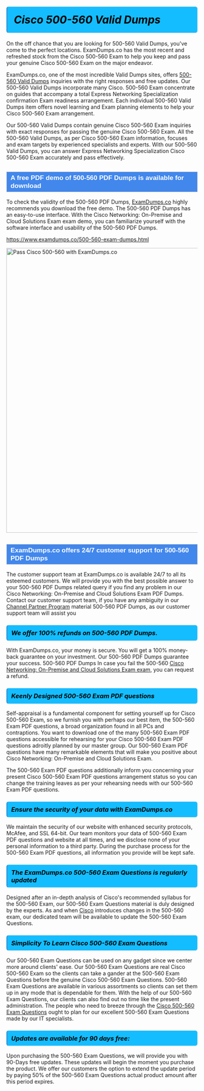 <h1>                <strong><span style="display: block; color: #000000; background: #14BDFF; border: 0.5px solid #AED6F1; border-left: 3px solid #3498DB; padding: .6em; border-radius: 6px;">                     <em>Cisco 500-560 <span class="exam_variation">Valid Dumps</span> </em>                </span></strong>            </h1>                        <p>On the off chance that you are looking for 500-560 <span class="exam_variation">Valid Dumps</span>, you've come to the perfect locations.             ExamDumps.co has the most recent and refreshed stock from the Cisco 500-560 Exam to help you keep and pass your genuine Cisco 500-560 Exam on the major endeavor.</p>                        <p>ExamDumps.co, one of the most incredible <span class="exam_variation">Valid Dumps</span> sites, offers <a href="https://www.examdumps.co/500-560-exam-dumps.html">500-560 <span class="exam_variation">Valid Dumps</span></a> inquiries with the right responses and free updates. Our 500-560 <span class="exam_variation">Valid Dumps</span> incorporate             many Cisco. 500-560 Exam concentrate on guides that accompany a total Express Networking Specialization confirmation Exam readiness arrangement. Each individual             500-560 <span class="exam_variation">Valid Dumps</span> item offers novel learning and Exam planning elements to help your Cisco 500-560 Exam arrangement.</p>                        <p>Our 500-560 <span class="exam_variation">Valid Dumps</span> contain genuine Cisco 500-560 Exam inquiries with exact responses for passing the genuine Cisco 500-560 Exam. All the 500-560 <span class="exam_variation">Valid Dumps</span>,             as per Cisco 500-560 Exam information, focuses and exam targets by experienced specialists and experts. With our 500-560 <span class="exam_variation">Valid Dumps</span>, you can answer             Express Networking Specialization Cisco 500-560 Exam accurately and pass effectively.</p>                        <h2 style="background: #4287ec; border: 1px solid #cccccc; padding: 5px 10px;">                <span style="color: #ffffff;">                    <span style="font-size: 11pt;">                        <span style="line-height: normal;">                            <span style="font-family: Calibri,sans-serif;">                                <strong>                                    <span style="font-size: 13.0pt;">A free PDF demo of 500-560 <span class="exam_variation2">PDF Dumps</span> is available for download</span>                                </strong>                            </span>                        </span>                    </span>                </span>            </h2>                        <p>To check the validity of the 500-560 <span class="exam_variation2">PDF Dumps</span>, <a href="https://www.examdumps.co/">ExamDumps.co</a> highly recommends you download the free demo. The 500-560 <span class="exam_variation2">PDF Dumps</span> has an easy-to-use interface.             With the Cisco Networking: On-Premise and Cloud Solutions Exam exam demo, you can familiarize yourself with the software interface and usability of the 500-560 <span class="exam_variation2">PDF Dumps</span>.</p>                        <p><a href="https://www.examdumps.co/500-560-exam-dumps.html">https://www.examdumps.co/500-560-exam-dumps.html</a></p>                        <p><a href="https://www.examdumps.co/"><img src="https://www.examdumps.co//images/banners/big-sale-20-percent-discount-offer-examdumps.jpg" class="postImage" alt="Pass Cisco 500-560 with ExamDumps.co" width="750"></a></p>                            <h2 style="background: #4287ec; border: 1px solid #cccccc; padding: 5px 10px;">                <span style="color: #ffffff;">                    <span style="font-size: 11pt;">                        <span style="line-height: normal;">                            <span style="font-family: Calibri,sans-serif;">                                <strong>                                    <span style="font-size: 13.0pt;">ExamDumps.co offers 24/7 customer support for 500-560 <span class="exam_variation2">PDF Dumps</span> </span>                                </strong>                            </span>                        </span>                    </span>                </span>            </h2>                        <p>The customer support team at ExamDumps.co is available 24/7 to all its esteemed customers. We will provide you with the best possible answer to your 500-560 <span class="exam_variation2">PDF Dumps</span>            related query if you find any problem in our Cisco Networking: On-Premise and Cloud Solutions Exam <span class="exam_variation2">PDF Dumps</span>. Contact our customer support team, if you have any ambiguity in             our <a href="https://www.examdumps.co/channel-partner-program-exam-dumps.html">Channel Partner Program</a> material 500-560 <span class="exam_variation2">PDF Dumps</span>, as our customer support team will assist you</p>                        <h3>                <strong>                    <span style="display: block; color: #000000; background: #14BDFF; border: 0.5px solid #AED6F1; border-left: 3px solid #3498DB; padding: .6em; border-radius: 6px;">                        <em>We offer 100% refunds on 500-560 <span class="exam_variation2">PDF Dumps</span>.</em>                    </span>                </strong>            </h3>                        <p>With ExamDumps.co, your money is secure. You will get a 100% money-back guarantee on your investment. Our 500-560 <span class="exam_variation2">PDF Dumps</span> guarantee your success.             500-560 <span class="exam_variation2">PDF Dumps</span> In case you fail the 500-560 <a href="https://www.examdumps.co/500-560-exam-dumps.html">Cisco Networking: On-Premise and Cloud Solutions Exam exam</a>, you can request a refund.</p>                        <h3>                <strong>                    <span style="display: block; color: #000000; background: #14BDFF; border: 0.5px solid #AED6F1; border-left: 3px solid #3498DB; padding: .6em; border-radius: 6px;">                        <em>Keenly Designed 500-560 <span class="exam_variation3">Exam PDF questions</span></em>                    </span>                </strong>            </h3>                        <p>Self-appraisal is a fundamental component for setting yourself up for Cisco 500-560 Exam, so we furnish you with perhaps our best item, the 500-560 <span class="exam_variation3">Exam PDF questions</span>,             a broad organization found in all PCs and contraptions. You want to download one of the many 500-560 <span class="exam_variation3">Exam PDF questions</span> accessible for rehearsing for your             Cisco 500-560 <span class="exam_variation3">Exam PDF questions</span> adroitly planned by our master group. Our 500-560 <span class="exam_variation3">Exam PDF questions</span> have many remarkable elements that will make you             positive about Cisco Networking: On-Premise and Cloud Solutions Exam.</p>                        <p>The 500-560 <span class="exam_variation3">Exam PDF questions</span> additionally inform you concerning your present Cisco 500-560 <span class="exam_variation3">Exam PDF questions</span> arrangement status so you can change the training             leaves as per your rehearsing needs with our 500-560 <span class="exam_variation3">Exam PDF questions</span>.</p>                        <h3>                <strong>                    <span style="display: block; color: #000000; background: #14BDFF; border: 0.5px solid #AED6F1; border-left: 3px solid #3498DB; padding: .6em; border-radius: 6px;">                        <em>Ensure the security of your data with ExamDumps.co </em>                    </span>                </strong>            </h3>                        <p>We maintain the security of our website with enhanced security protocols, McAfee, and SSL 64-bit. Our team monitors your data of 500-560 <span class="exam_variation3">Exam PDF questions</span> and website at all times,             and we disclose none of your personal information to a third party. During the purchase process for the 500-560 <span class="exam_variation3">Exam PDF questions</span>, all information you provide will be kept safe.</p>                        <h3>                <strong>                    <span style="display: block; color: #000000; background: #14BDFF; border: 0.5px solid #AED6F1; border-left: 3px solid #3498DB; padding: .6em; border-radius: 6px;">                        <em>The ExamDumps.co 500-560 <span class="exam_variation4">Exam Questions</span> is regularly updated </em>                    </span>                </strong>            </h3>                        <p>Designed after an in-depth analysis of Cisco's recommended syllabus for the 500-560 Exam, our 500-560 <span class="exam_variation4">Exam Questions</span> material is duly designed by the experts.             As and when <a href="https://www.examdumps.co/cisco-exam-dumps.html">Cisco</a> introduces changes in the 500-560 exam, our dedicated team will be available to update the 500-560 <span class="exam_variation4">Exam Questions</span>.</p>                        <h3>                <strong>                    <span style="display: block; color: #000000; background: #14BDFF; border: 0.5px solid #AED6F1; border-left: 3px solid #3498DB; padding: .6em; border-radius: 6px;">                        <em>Simplicity To Learn Cisco 500-560 <span class="exam_variation4">Exam Questions</span></em>                    </span>                </strong>            </h3>                        <p>Our 500-560 <span class="exam_variation4">Exam Questions</span> can be used on any gadget since we center more around clients' ease. Our 500-560 <span class="exam_variation4">Exam Questions</span> are real Cisco 500-560 Exam             so the clients can take a gander at the 500-560 <span class="exam_variation4">Exam Questions</span> before the genuine Cisco 500-560 <span class="exam_variation4">Exam Questions</span>. 500-560 <span class="exam_variation4">Exam Questions</span> are available in various assortments             so clients can set them up in any mode that is dependable for them. With the help of our 500-560 <span class="exam_variation4">Exam Questions</span>, our clients can also find out no time like the present administration.             The people who need to breeze through the <a href="https://www.examdumps.co/500-560-exam-dumps.html">Cisco 500-560 <span class="exam_variation4">Exam Questions</span></a> ought to plan for our excellent 500-560 <span class="exam_variation4">Exam Questions</span> made by our IT specialists.</p>                        <h3>                <strong>                    <span style="display: block; color: #000000; background: #14BDFF; border: 0.5px solid #AED6F1; border-left: 3px solid #3498DB; padding: .6em; border-radius: 6px;">                        <em>Updates are available for 90 days free:</em>                    </span>                </strong>            </h3>                        <p>Upon purchasing the 500-560 <span class="exam_variation4">Exam Questions</span>, we will provide you with 90-Days free updates. These updates will begin the moment you purchase the product.             We offer our customers the option to extend the update period by paying 50% of the 500-560 <span class="exam_variation4">Exam Questions</span> actual product amount after this period expires.</p>                    
